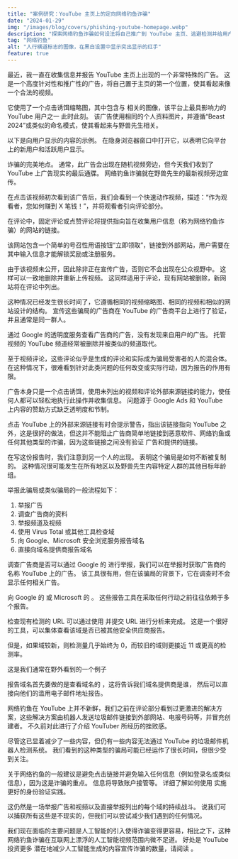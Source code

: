 ```yaml
---
title: "案例研究：YouTube 主页上的定向网络钓鱼诈骗"
date: "2024-01-29"
img: "/images/blog/covers/phishing-youtube-homepage.webp"
description: "探索网络钓鱼诈骗如何设法将自己推广到 YouTube 主页、逃避检测并给用户带来风险。"
tag: "网络钓鱼"
alt: "人行横道标志的图像，在黑白设置中显示突出显示的红手"
feature: true
---
```


最近，我一直在收集信息并报告 YouTube 主页上出现的一个非常特殊的广告。 这是一个高度针对性和推广性的广告，将自己置于主页的第一个位置，使其看起来像一个合法的视频。

它使用了一个点击诱饵缩略图，其中包含与 <PageLink title="Mr Beast" url="https://www.youtube.com/user/mrbeast6000"></PageLink> 相关的图像，该平台上最具影响力的 YouTube 用户之一 此时此刻。 该广告使用相同的个人资料图片，并遵循“Beast 2024”或类似的命名模式，使其看起来与野兽先生相关。

以下是向用户显示的内容的示例。 在隐身浏览器窗口中打开它，以表明它向平台上的新用户和活跃用户显示。

<Media source="https://cdn.xanzhu.com/v1/youtube-phish/j2-1.webp" alt="YouTube 主页在目标视频旁边显示网络钓鱼诈骗的赞助视频"></Media>

诈骗的完美地点。 通常，此广告会出现在随机视频旁边，但今天我们收到了 YouTube 上广告现实的最后通牒。 网络钓鱼诈骗就在野兽先生的最新视频旁边宣传。

在点击该视频初次看到该广告后，我们会看到一个快速动作视频，描述：“作为观看者，您如何赚到 X 笔钱！”，并将观看者引向评论部分。

<Media source="https://cdn.xanzhu.com/v1/youtube-phish/j2-3.webp" alt="YouTube 的广告报告对话框，其中包含有关广告商的信息以及报告或阻止的选项"></Media>

在评论中，固定评论或点赞评论将提供指向旨在收集用户信息（称为网络钓鱼诈骗）的网站的链接。

该网站包含一个简单的号召性用语按钮“立即领取”，链接到外部网站，用户需要在其中输入信息才能解锁奖励或注册服务。

<Media source="https://cdn.xanzhu.com/v1/youtube-phish/j2-5.webp" alt="用于诱骗用户的域名预览，并通过号召性用语诱使用户点击索取奖励"></Media>

由于该视频未公开，因此除非正在宣传广告，否则它不会出现在公众视野中。 这样可以一致地删除并重新上传视频。 这同样适用于评论，现有网站被删除，新网站将在评论中列出。

这种情况已经发生很长时间了，它遵循相同的视频缩略图、相同的视频和相似的网站设计的结构。 宣传这些骗局的广告商在 YouTube 的广告商平台上进行了验证，并且通常是同一群人。

<Media source="https://cdn.xanzhu.com/v1/youtube-phish/j2-2.webp" alt="YouTube 评论部分，广告商评论钓鱼网站的链接"></Media>

通过 Google 的透明度服务查看广告商的广告，没有发现来自用户的广告。 托管视频的 YouTube 频道经常被删除并被类似的频道取代。

至于视频评论，这些评论似乎是生成的评论和实际成为骗局受害者的人的混合体。 在这种情况下，很难看到针对此类问题的任何改变或实际行动，因为报告的作用有限。

广告本身只是一个点击诱饵，使用未列出的视频和评论外部来源链接的能力，使任何人都可以轻松地执行此操作并收集信息。 问题源于 Google Ads 和 YouTube 上内容的赞助方式缺乏透明度和节制。

点击 YouTube 上的外部来源链接有时会提示警告，指出该链接指向 YouTube 之外，这是很好的做法，但这并不能阻止广告商简单地链接到恶意软件、网络钓鱼或任何其他类型的诈骗，因为这些链接之间没有验证 广告和提供的链接。

在写这份报告时，我们注意到另一个人的出现。 表明这个骗局是如何不断被复制的。 这种情况很可能发生在所有地区以及野兽先生内容特定人群的其他目标年龄组。

<Media source="https://cdn.xanzhu.com/v1/youtube-phish/j2-6.webp" alt="YouTube 主页显示另一个在第一位置推广的网络钓鱼骗局。"></Media>

举报此骗局或类似骗局的一般流程如下：

1. 举报广告
2. 调查广告商的资料
3. 举报频道及视频
4. 使用 Virus Total 或其他工具检查域
5. 向 Google、Microsoft 安全浏览服务报告域名
6. 直接向域名提供商报告域名

调查广告商是否可以通过 Google 的 <PageLink title="广告透明度服务" url="https://adstransparency.google.com/?region=anywhere"></PageLink> 进行举报，我们可以在举报时获取广告商的名称 YouTube 上的广告。 该工具很有用，但在该骗局的背景下，它在调查时不会显示任何相关广告。

向 Google 的 <PageLink title="安全浏览器报告" url="https://safebrowsing.google.com/safebrowsing/report_phish/?hl=en"></PageLink> 或 Microsoft 的 <PageLink title="等网站报告的方法 安全情报" url="https://www.microsoft.com/en-us/wdsi/support/report-unsafe-site-guest"></PageLink>。 这些报告工具在采取任何行动之前往往依赖于多个报告。

检查现有检测的 URL 可以通过使用 <PageLink title="VirusTotal" url="https://www.virustotal.com/gui/home/url"></PageLink> 并提交 URL 进行分析来完成。 这是一个很好的工具，可以集体查看该域是否已被其他安全供应商报告。

但是，如果域较新，则检测量几乎始终为 0，而较旧的域则更接近 11 或更高的检测率。

这是我们通常在野外看到的一个例子

<Media source="https://cdn.xanzhu.com/v1/youtube-phish/j2-4.webp" alt="VirusTotal 网站显示 12 个从 Youtube 上的网络钓鱼网址中发现的检测"></Media>

报告域名首先要做的是查看域名的 <PageLink title="whois" url="https://whois.domaintools.com/"></PageLink>，这将告诉我们域名提供商是谁， 然后可以直接向他们的滥用电子邮件地址报告。

网络钓鱼在 YouTube 上并不新鲜，我们之前在评论部分看到过更激进的解决方案，这些解决方案由机器人发送垃圾邮件链接到外部网站、电报号码等，并冒充创建者。 <PageLink title="The Verge" url="https://www.theverge.com/2022/4/8/23016861/youtube-comment-spam-testing-moderation"></PageLink> 不久前对此进行了介绍 YouTuber 所经历的挫败感。

尽管这已显着减少了一些内容，但仍有一些内容无法通过 YouTube 的垃圾邮件机器人检测系统。 我们看到的这种类型的骗局可能已经运作了很长时间，但很少受到关注。

关于网络钓鱼的一般建议是避免点击链接并避免输入任何信息（例如登录名或类似信息），因为这是诈骗的重点。 信息将导致账户接管等。 详细了解如何使用 <PageLink title="2FA" url="/zh/blog/2fa-protect-against-phishing-scams"></PageLink> 实施更好的身份验证实践。

这仍然是一场举报广告和视频以及直接举报列出的每个域的持续战斗。 说我们可以捕获所有这些是不现实的，但我们可以尝试减少我们遇到的任何情况。

我们现在面临的主要问题是人工智能的引入使得诈骗变得更容易，相比之下，这种网络钓鱼诈骗在互联网上漂浮的人工智能视频范围内微不足道。 好处是 YouTube 投资更多 潜在地减少人工智能生成的内容宣传诈骗的数量，请阅读 <PageLink title="404Media" url="https://www.404media.co/youtube-deletes-1-000-videos-of-celebrity-ai-scam-ads/
"></PageLink>。
